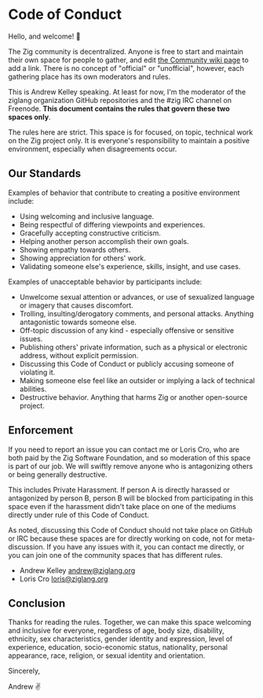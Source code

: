 # Code of Conduct

Hello, and welcome! 👋 

The Zig community is decentralized. Anyone is free to start and maintain their
own space for people to gather, and edit
[the Community wiki page](https://github.com/ziglang/zig/wiki/Community) to add
a link. There is no concept of "official" or "unofficial", however, each
gathering place has its own moderators and rules.

This is Andrew Kelley speaking. At least for now, I'm the moderator of the
ziglang organization GitHub repositories and the #zig IRC channel on Freenode.
**This document contains the rules that govern these two spaces only**.

The rules here are strict. This space is for focused, on topic, technical work
on the Zig project only. It is everyone's responsibility to maintain a positive
environment, especially when disagreements occur.

## Our Standards

Examples of behavior that contribute to creating a positive environment include:

 * Using welcoming and inclusive language.
 * Being respectful of differing viewpoints and experiences.
 * Gracefully accepting constructive criticism.
 * Helping another person accomplish their own goals.
 * Showing empathy towards others.
 * Showing appreciation for others' work.
 * Validating someone else's experience, skills, insight, and use cases.

Examples of unacceptable behavior by participants include:

 * Unwelcome sexual attention or advances, or use of sexualized language or
   imagery that causes discomfort.
 * Trolling, insulting/derogatory comments, and personal attacks. Anything
   antagonistic towards someone else.
 * Off-topic discussion of any kind - especially offensive or sensitive issues.
 * Publishing others' private information, such as a physical or electronic
   address, without explicit permission.
 * Discussing this Code of Conduct or publicly accusing someone of violating it.
 * Making someone else feel like an outsider or implying a lack of technical
   abilities.
 * Destructive behavior. Anything that harms Zig or another open-source project.

## Enforcement

If you need to report an issue you can contact me or Loris Cro, who are both
paid by the Zig Software Foundation, and so moderation of this space is part of
our job. We will swiftly remove anyone who is antagonizing others or being
generally destructive.

This includes Private Harassment. If person A is directly harassed or
antagonized by person B, person B will be blocked from participating in this
space even if the harassment didn't take place on one of the mediums directly
under rule of this Code of Conduct.

As noted, discussing this Code of Conduct should not take place on GitHub or IRC
because these spaces are for directly working on code, not for meta-discussion.
If you have any issues with it, you can contact me directly, or you can join one
of the community spaces that has different rules.

 * Andrew Kelley <andrew@ziglang.org>
 * Loris Cro <loris@ziglang.org>

## Conclusion

Thanks for reading the rules. Together, we can make this space welcoming and
inclusive for everyone, regardless of age, body size, disability, ethnicity,
sex characteristics, gender identity and expression, level of experience,
education, socio-economic status, nationality, personal appearance, race,
religion, or sexual identity and orientation.

Sincerely,

Andrew ✌️ 
